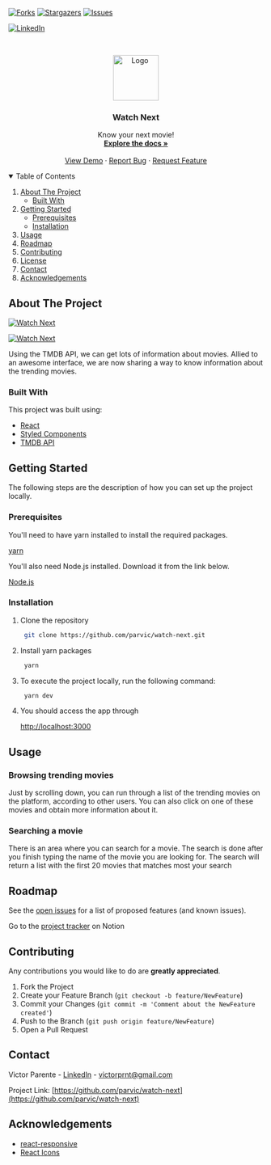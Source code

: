 <!-- PROJECT SHIELDS -->
<!--
*** I'm using markdown "reference style" links for readability.
*** Reference links are enclosed in brackets [ ] instead of parentheses ( ).
*** See the bottom of this document for the declaration of the reference variables
-->

[![Forks][forks-shield]][forks-url]
[![Stargazers][stars-shield]][stars-url]
[![Issues][issues-shield]][issues-url]

<!--[![MIT License][license-shield]][license-url]-->

[![LinkedIn][linkedin-shield]][linkedin-url]

<!-- PROJECT LOGO -->
<br />
<p align="center">
  <a href="https://github.com/parvic/watch-next">
    <img src="./src/assets/images/tmdb-logo.png" alt="Logo" width="90">
  </a>

  <h3 align="center">Watch Next</h3>

  <p align="center">
    Know your next movie!
    <br />
    <a href="https://github.com/parvic/watch-next"><strong>Explore the docs »</strong></a>
    <br />
    <br />
    <a href="https://watch-next.vercel.app/">View Demo</a>
    ·
    <a href="https://github.com/parvic/watch-next/issues">Report Bug</a>
    ·
    <a href="https://github.com/parvic/watch-next/issues">Request Feature</a>
  </p>
</p>

<!-- TABLE OF CONTENTS -->
<details open="open">
  <summary>Table of Contents</summary>
  <ol>
    <li>
      <a href="#about-the-project">About The Project</a>
      <ul>
        <li><a href="#built-with">Built With</a></li>
      </ul>
    </li>
    <li>
      <a href="#getting-started">Getting Started</a>
      <ul>
        <li><a href="#prerequisites">Prerequisites</a></li>
        <li><a href="#installation">Installation</a></li>
      </ul>
    </li>
    <li><a href="#usage">Usage</a></li>
    <li><a href="#roadmap">Roadmap</a></li>
    <li><a href="#contributing">Contributing</a></li>
    <li><a href="#license">License</a></li>
    <li><a href="#contact">Contact</a></li>
    <li><a href="#acknowledgements">Acknowledgements</a></li>
  </ol>
</details>

<!-- ABOUT THE PROJECT -->

## About The Project

[![Watch Next][part-1]](https://watch-next.vercel.app/)

[![Watch Next][part-2]](https://watch-next.vercel.app/)

Using the TMDB API, we can get lots of information about movies. Allied to an awesome interface, we are now sharing a way to know information about the trending movies.

### Built With

This project was built using:

- [React](https://reactjs.org/)
- [Styled Components](https://styled-components.com/)
- [TMDB API](https://www.themoviedb.org/documentation/api)

<!-- GETTING STARTED -->

## Getting Started

The following steps are the description of how you can set up the project locally.

### Prerequisites

You'll need to have yarn installed to install the required packages.

[yarn](https://classic.yarnpkg.com/en/docs/install)

You'll also need Node.js installed. Download it from the link below.

[Node.js](https://nodejs.org/en/)

### Installation

1. Clone the repository
   ```sh
    git clone https://github.com/parvic/watch-next.git
   ```
2. Install yarn packages
   ```sh
    yarn
   ```
3. To execute the project locally, run the following command:
   ```sh
    yarn dev
   ```
4. You should access the app through

   [http://localhost:3000](http://localhost:3000)

<!-- USAGE EXAMPLES -->

## Usage

### Browsing trending movies

Just by scrolling down, you can run through a list of the trending movies on the platform, according to other users. You can also click on one of these movies and obtain more information about it.

### Searching a movie

There is an area where you can search for a movie. The search is done after you finish typing the name of the movie you are looking for. The search will return a list with the first 20 movies that matches most your search

<!--_For more examples, please refer to the [Documentation](https://example.com)_ -->

<!-- ROADMAP -->

## Roadmap

See the [open issues](https://github.com/parvic/watch-next/issues) for a list of proposed features (and known issues).

Go to the [project tracker](https://www.notion.so/parvic/Watch-Next-Front-end-Challenge-508e4466af96497d8baef8aa434faf82) on Notion

<!-- CONTRIBUTING -->

## Contributing

Any contributions you would like to do are **greatly appreciated**.

1. Fork the Project
2. Create your Feature Branch (`git checkout -b feature/NewFeature`)
3. Commit your Changes (`git commit -m 'Comment about the NewFeature created'`)
4. Push to the Branch (`git push origin feature/NewFeature`)
5. Open a Pull Request

<!-- LICENSE -->

<!--
## License

Distributed under the MIT License. See `LICENSE` for more information.
-->

<!-- CONTACT -->

## Contact

Victor Parente - [LinkedIn](https://www.linkedin.com/in/victorprnt/) - victorprnt@gmail.com

Project Link: [https://github.com/parvic/watch-next](https://github.com/parvic/watch-next)

<!-- ACKNOWLEDGEMENTS -->

## Acknowledgements

- [react-responsive](https://github.com/contra/react-responsive)
- [React Icons](https://react-icons.github.io/react-icons)

<!-- MARKDOWN LINKS & IMAGES -->
<!-- https://www.markdownguide.org/basic-syntax/#reference-style-links -->

[forks-shield]: https://img.shields.io/github/forks/parvic/watch-next.svg?style=for-the-badge
[forks-url]: https://github.com/parvic/watch-next/network/members
[stars-shield]: https://img.shields.io/github/stars/parvic/watch-next.svg?style=for-the-badge
[stars-url]: https://github.com/parvic/watch-next/stargazers
[issues-shield]: https://img.shields.io/github/issues/parvic/watch-next.svg?style=for-the-badge
[issues-url]: https://github.com/parvic/watch-next/issues

<!--[license-shield]: https://img.shields.io/github/license/othneildrew/Best-README-Template.svg?style=for-the-badge
[license-url]: https://github.com/othneildrew/Best-README-Template/blob/master/LICENSE.txt -->

[linkedin-shield]: https://img.shields.io/badge/-LinkedIn-black.svg?style=for-the-badge&logo=linkedin&colorB=555
[linkedin-url]: https://linkedin.com/in/victorprnt
[product-screenshot]: https://i.imgur.com/r58J2V8.gif
[part-1]: https://media.giphy.com/media/bfFwYOdns5iahn8cJo/giphy.gif
[part-2]: https://media.giphy.com/media/lhNtDnBcU1LXEKNLTy/giphy.gif
[notion-project]: https://www.notion.so/parvic/Agenda-Edu-Desafio-Front-end-508e4466af96497d8baef8aa434faf82
